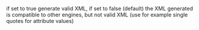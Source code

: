 if set to true generate valid XML, if set to false (default) the XML generated is compatible to other engines, but not valid XML (use for example single quotes for attribute values)
